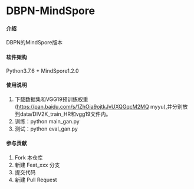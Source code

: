 # DBPN-MindSpore

#### 介绍
DBPN的MindSpore版本

#### 软件架构
Python3.7.6 + MindSpore1.2.0

#### 使用说明
1.  下载数据集和VGG19预训练权重(https://pan.baidu.com/s/1ZhOia9ojtkJvUXQGqcM2MQ    myyu),并分别放到data/DIV2K_train_HR和vgg19文件内。
2.  训练：python main_gan.py
3.  测试：python eval_gan.py

#### 参与贡献

1.  Fork 本仓库
2.  新建 Feat_xxx 分支
3.  提交代码
4.  新建 Pull Request
